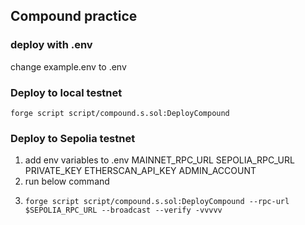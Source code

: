 ## Compound practice

### deploy with .env
change example.env to .env

### Deploy to local testnet
```git bash
forge script script/compound.s.sol:DeployCompound
```
### Deploy to Sepolia testnet
1. add env variables to .env
  MAINNET_RPC_URL
  SEPOLIA_RPC_URL
  PRIVATE_KEY
  ETHERSCAN_API_KEY
  ADMIN_ACCOUNT
2. run below command
3. ```git bash
   forge script script/compound.s.sol:DeployCompound --rpc-url $SEPOLIA_RPC_URL --broadcast --verify -vvvvv
   ```

